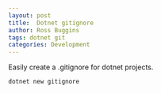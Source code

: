 ```yaml
---
layout: post
title:  Dotnet gitignore
author: Ross Buggins
tags: dotnet git
categories: Development
---
```


Easily create a .gitignore for dotnet projects.

```
dotnet new gitignore
```